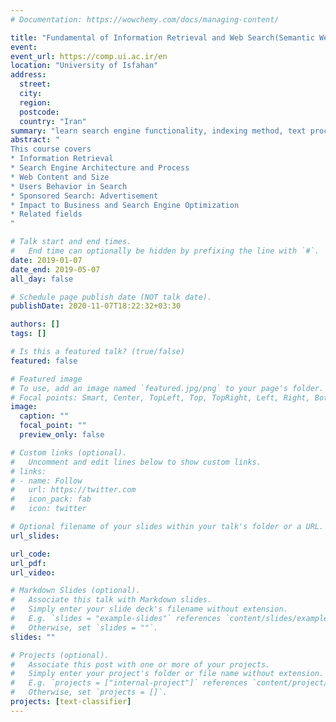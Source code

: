 ```yaml
---
# Documentation: https://wowchemy.com/docs/managing-content/

title: "Fundamental of Information Retrieval and Web Search(Semantic Web)"
event:
event_url: https://comp.ui.ac.ir/en
location: "University of Isfahan"
address:
  street:
  city:
  region:
  postcode:
  country: "Iran"
summary: "learn search engine functionality, indexing method, text processing and query documetns"
abstract: "
This course covers
* Information Retrieval
* Search Engine Architecture and Process
* Web Content and Size
* Users Behavior in Search
* Sponsored Search: Advertisement
* Impact to Business and Search Engine Optimization
* Related fields
"

# Talk start and end times.
#   End time can optionally be hidden by prefixing the line with `#`.
date: 2019-01-07
date_end: 2019-05-07
all_day: false

# Schedule page publish date (NOT talk date).
publishDate: 2020-11-07T18:22:32+03:30

authors: []
tags: []

# Is this a featured talk? (true/false)
featured: false

# Featured image
# To use, add an image named `featured.jpg/png` to your page's folder. 
# Focal points: Smart, Center, TopLeft, Top, TopRight, Left, Right, BottomLeft, Bottom, BottomRight.
image:
  caption: ""
  focal_point: ""
  preview_only: false

# Custom links (optional).
#   Uncomment and edit lines below to show custom links.
# links:
# - name: Follow
#   url: https://twitter.com
#   icon_pack: fab
#   icon: twitter

# Optional filename of your slides within your talk's folder or a URL.
url_slides:

url_code:
url_pdf:
url_video:

# Markdown Slides (optional).
#   Associate this talk with Markdown slides.
#   Simply enter your slide deck's filename without extension.
#   E.g. `slides = "example-slides"` references `content/slides/example-slides.md`.
#   Otherwise, set `slides = ""`.
slides: ""

# Projects (optional).
#   Associate this post with one or more of your projects.
#   Simply enter your project's folder or file name without extension.
#   E.g. `projects = ["internal-project"]` references `content/project/deep-learning/index.md`.
#   Otherwise, set `projects = []`.
projects: [text-classifier]
---
```

